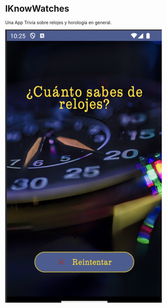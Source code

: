 # IKnowWatches

Una App Trivia sobre relojes y horología en general.

![I know watches](app/src/main/res/mipmap-hdpi/iknowwatchesscreenshot.png)
